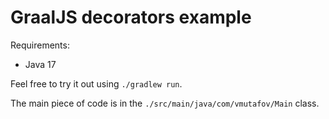 # GraalJS decorators example

Requirements:
- Java 17
 
Feel free to try it out using `./gradlew run`. 
 
The main piece of code is in the `./src/main/java/com/vmutafov/Main` class. 
